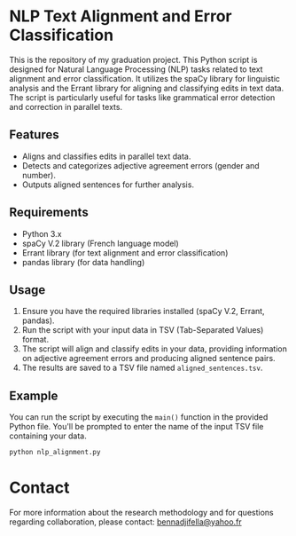 # NLP Text Alignment and Error Classification
This is the repository of my graduation project. This Python script is designed for Natural Language Processing (NLP) tasks related to text alignment and error classification. It utilizes the spaCy library for linguistic analysis and the Errant library for aligning and classifying edits in text data. The script is particularly useful for tasks like grammatical error detection and correction in parallel texts.

## Features

- Aligns and classifies edits in parallel text data.
- Detects and categorizes adjective agreement errors (gender and number).
- Outputs aligned sentences for further analysis.

## Requirements

- Python 3.x
- spaCy V.2 library (French language model)
- Errant library (for text alignment and error classification)
- pandas library (for data handling)

## Usage

1. Ensure you have the required libraries installed (spaCy V.2, Errant, pandas).
2. Run the script with your input data in TSV (Tab-Separated Values) format.
3. The script will align and classify edits in your data, providing information on adjective agreement errors and producing aligned sentence pairs.
4. The results are saved to a TSV file named `aligned_sentences.tsv`.

## Example

You can run the script by executing the `main()` function in the provided Python file. You'll be prompted to enter the name of the input TSV file containing your data.

```bash
python nlp_alignment.py
```

# Contact 
For more information about the research methodology and for questions regarding collaboration, please contact: bennadjifella@yahoo.fr

